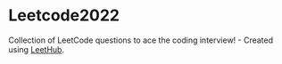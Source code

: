# Leetcode2022
Collection of LeetCode questions to ace the coding interview! - Created using [LeetHub](https://github.com/QasimWani/LeetHub).
